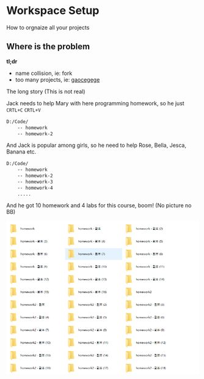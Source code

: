 # Workspace Setup

How to orgnaize all your projects

## Where is the problem

**tl;dr**

- name collision, ie: fork
- too many projects, ie: [gaocegege](https://github.com/gaocegege)

The long story (This is not real)

Jack needs to help Mary with here programming homework, so he just `CRTL+C` `CRTL+V`

````
D:/Code/
    -- homework
    -- homework-2
````

And Jack is popular among girls, so he need to help Rose, Bella, Jesca, Banana etc.

````
D:/Code/
    -- homework
    -- homework-2
    -- homework-3
    -- homework-4
    .....
````

And he got 10 homework and 4 labs for this course, boom! (No picture no BB)

![messy folders](images/mess-folders.PNG)